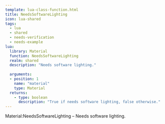 ```yaml
---
template: lua-class-function.html
title: NeedsSoftwareLighting
icon: lua-shared
tags:
  - lua
  - shared
  - needs-verification
  - needs-example
lua:
  library: Material
  function: NeedsSoftwareLighting
  realm: shared
  description: "Needs software lighting."
  
  arguments:
  - position: 1
    name: "material"
    type: Material
  returns:
    - type: boolean
      description: "True if needs software lighting, false otherwise."
---
```


<div class="lua__search__keywords">
Material:NeedsSoftwareLighting &#x2013; Needs software lighting.
</div>
